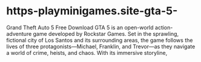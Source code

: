 # https-playminigames.site-gta-5-
Grand Theft Auto 5 Free Download GTA 5 is an open-world action-adventure game developed by Rockstar Games. Set in the sprawling, fictional city of Los Santos and its surrounding areas, the game follows the lives of three protagonists—Michael, Franklin, and Trevor—as they navigate a world of crime, heists, and chaos. With its immersive storyline, 

